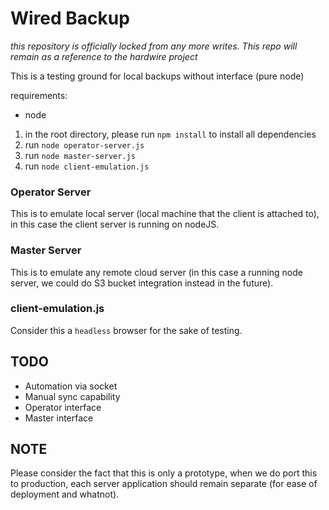 # Wired Backup

*this repository is officially locked from any more writes. This repo will remain as a reference to the hardwire project*

This is a testing ground for local backups without interface (pure node)

requirements:
- node

1. in the root directory, please run `npm install` to install all dependencies
2. run `node operator-server.js`
3. run `node master-server.js`
4. run `node client-emulation.js`

### Operator Server

This is to emulate local server (local machine that the client is attached to), in this case the client server
is running on nodeJS.

### Master Server

This is to emulate any remote cloud server (in this case a running node server, we could do S3 bucket integration instead in the future).

### client-emulation.js

Consider this a `headless` browser for the sake of testing.


## TODO
- Automation via socket
- Manual sync capability
- Operator interface
- Master interface

## NOTE

Please consider the fact that this is only a prototype, when we do port this to production, each server application should remain separate (for ease of deployment and whatnot).

